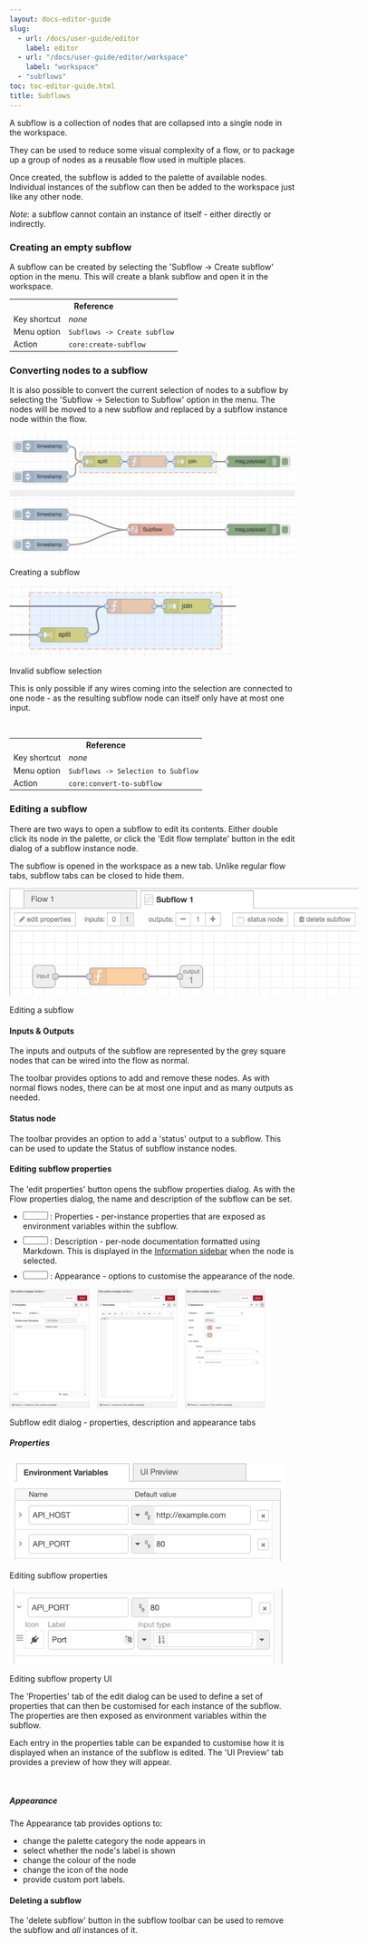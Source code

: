 ```yaml
---
layout: docs-editor-guide
slug:
  - url: /docs/user-guide/editor
    label: editor
  - url: "/docs/user-guide/editor/workspace"
    label: "workspace"
  - "subflows"
toc: toc-editor-guide.html
title: Subflows
---
```


A subflow is a collection of nodes that are collapsed into a single node in the workspace.

They can be used to reduce some visual complexity of a flow, or to package up
a group of nodes as a reusable flow used in multiple places.

Once created, the subflow is added to the palette of available nodes. Individual
instances of the subflow can then be added to the workspace just like any other node.

*Note:* a subflow cannot contain an instance of itself - either directly or indirectly.

### Creating an empty subflow

A subflow can be created by selecting the 'Subflow -> Create subflow' option in
the menu. This will create a blank subflow and open it in the workspace.

<table class="action-ref inline">
 <tr><th colspan="2">Reference</th></tr>
 <tr><td>Key shortcut</td><td><i>none</i></td></tr>
 <tr><td>Menu option</td><td><code>Subflows -&gt; Create subflow</code></td></tr>
 <tr><td>Action</td><td><code>core:create-subflow</code></td></tr>
</table>

### Converting nodes to a subflow

It is also possible to convert the current selection of nodes to a subflow by
selecting the 'Subflow -> Selection to Subflow' option in the menu. The nodes
will be moved to a new subflow and replaced by a subflow instance node within the
flow.

<div class="figure">
  <img src="../images/editor-subflow-create-selection.png" alt="Creating a subflow">
  <p class="caption">Creating a subflow</p>
</div>

<div style="width:400px" class="figure align-right">
  <img src="../images/editor-subflow-invalid-selection.png" alt="Invalid subflow selection">
  <p class="caption">Invalid subflow selection</p>
</div>

This is only possible if any wires coming into the selection are connected to one
node - as the resulting subflow node can itself only have at most one input.

<br style="clear: both" />

<table class="action-ref inline">
 <tr><th colspan="2">Reference</th></tr>
 <tr><td>Key shortcut</td><td><i>none</i></td></tr>
 <tr><td>Menu option</td><td><code>Subflows -&gt; Selection to Subflow</code></td></tr>
 <tr><td>Action</td><td><code>core:convert-to-subflow</code></td></tr>
</table>


### Editing a subflow

There are two ways to open a subflow to edit its contents. Either double click
its node in the palette, or click the 'Edit flow template' button in the edit
dialog of a subflow instance node.

The subflow is opened in the workspace as a new tab. Unlike regular flow tabs,
subflow tabs can be closed to hide them.

<div style="width:616px" class="figure">
  <img src="../images/editor-edit-subflow.png" alt="Editing a subflow">
  <p class="caption">Editing a subflow</p>
</div>

#### Inputs & Outputs

The inputs and outputs of the subflow are represented by the grey square nodes that
can be wired into the flow as normal.

The toolbar provides options to add and remove these nodes. As with normal
flows nodes, there can be at most one input and as many outputs as needed.

#### Status node

The toolbar provides an option to add a 'status' output to a subflow. This can
be used to update the Status of subflow instance nodes.


#### Editing subflow properties

The 'edit properties' button opens the subflow properties dialog. As with the Flow
properties dialog, the name and description of the subflow can be set.

<ul>
    <li style="margin-bottom: 10px"><i style="border-radius: 2px; display:inline-block;text-align:center; width: 30px; color: #777; border: 1px solid #777; padding: 6px;" class="fa fa-cog"></i> : Properties - per-instance properties that are exposed as environment variables within the subflow.</li>
    <li style="margin-bottom: 10px"><i style="border-radius: 2px; display:inline-block;text-align:center; width: 30px; color: #777; border: 1px solid #777; padding: 6px;" class="fa fa-file-text"></i> : Description - per-node documentation formatted using Markdown. This is displayed in the <a href="../sidebar/info">Information sidebar</a> when the node is selected.</li>
    <li style="margin-bottom: 10px"><i style="border-radius: 2px; display:inline-block;text-align:center; width: 30px; color: #777; border: 1px solid #777; padding: 6px;" class="fa fa-object-group"></i> : Appearance - options to customise the appearance of the node.</li>
</ul>

<div class="figure">
  <img style="width: calc(30% - 10px); display: inline-block;" src="../images/editor-edit-subflow-properties.png" alt="Subflow edit dialog - properties">
  <img style="width: calc(30% - 10px); margin-left: 10px; display: inline-block;"  src="../images/editor-edit-subflow-description.png" alt="Subflow edit dialog - description">
  <img style="width: calc(30% - 10px); margin-left: 10px; display: inline-block;"  src="../images/editor-edit-subflow-appearance.png" alt="Subflow edit dialog - appearance">
  <p class="caption">Subflow edit dialog - properties, description and appearance tabs</p>
</div>

##### Properties

<div style="width:487px" class="figure align-right">
  <img src="../images/editor-edit-subflow-property.png" alt="Editing subflow properties">
  <p class="caption">Editing subflow properties</p>
</div>
<div style="width:487px" class="figure align-right">
  <img src="../images/editor-edit-subflow-property-ui.png" alt="Editing subflow property UI">
  <p class="caption">Editing subflow property UI</p>
</div>

The 'Properties' tab of the edit dialog can be used to define a set of properties
that can then be customised for each instance of the subflow. The properties are
then exposed as environment variables within the subflow.

Each entry in the properties table can be expanded to customise how it is displayed
when an instance of the subflow is edited. The 'UI Preview' tab provides a preview
of how they will appear.


<br style="clear: both;" />





##### Appearance

The Appearance tab provides options to:

 - change the palette category the node appears in
 - select whether the node's label is shown
 - change the colour of the node
 - change the icon of the node
 - provide custom port labels.


#### Deleting a subflow

The 'delete subflow' button in the subflow toolbar can be used to remove the subflow
and *all* instances of it.
